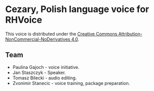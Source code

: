 # Cezary, Polish language voice for RHVoice
This voice is distributed under the [Creative Commons Attribution-NonCommercial-NoDerivatives 4.0](https://creativecommons.org/licenses/by-nc-nd/4.0/).

## Team
- Paulina Gajoch - voice initiative.
- Jan Staszczyk - Speaker.
- Tomasz Bilecki - audio editing.
- Zvonimir Stanecic - voice training, package preparation.
